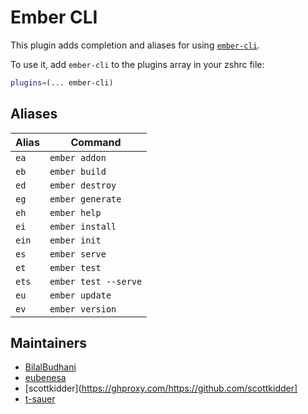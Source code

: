# Ember CLI

This plugin adds completion and aliases for using [`ember-cli`](https://cli.emberjs.com/).

To use it, add `ember-cli` to the plugins array in your zshrc file:

```zsh
plugins=(... ember-cli)
```

## Aliases

| Alias | Command              |
| ----- | -------------------- |
| `ea`  | `ember addon`        |
| `eb`  | `ember build`        |
| `ed`  | `ember destroy`      |
| `eg`  | `ember generate`     |
| `eh`  | `ember help`         |
| `ei`  | `ember install`      |
| `ein` | `ember init`         |
| `es`  | `ember serve`        |
| `et`  | `ember test`         |
| `ets` | `ember test --serve` |
| `eu`  | `ember update`       |
| `ev`  | `ember version`      |

## Maintainers

- [BilalBudhani](https://ghproxy.com/https://github.com/BilalBudhani)
- [eubenesa](https://ghproxy.com/https://github.com/eubenesa)
- [scottkidder](https://ghproxy.com/https://github.com/scottkidder]
- [t-sauer](https://www.github.com/t-sauer)
